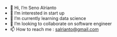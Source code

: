 - 👋 Hi, I’m Seno Alrianto
- 👀 I’m interested in start up
- 🌱 I’m currently learning data science
- 💞️ I’m looking to collaborate on software engineer
- 📫 How to reach me : salrianto@gmail.com

<!---
senoal/senoal is a ✨ special ✨ repository because its `README.md` (this file) appears on your GitHub profile.
You can click the Preview link to take a look at your changes.
--->

